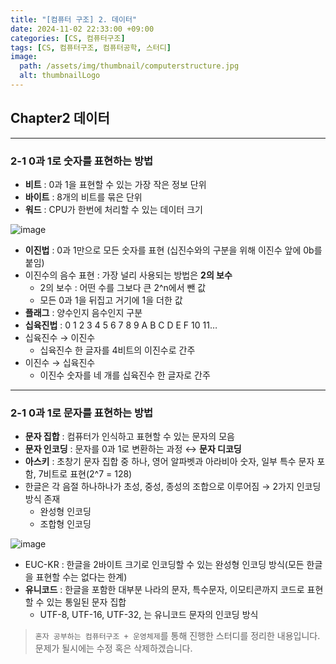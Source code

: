 ```yaml
---
title: "[컴퓨터 구조] 2. 데이터"
date: 2024-11-02 22:33:00 +09:00
categories: [CS, 컴퓨터구조]
tags: [CS, 컴퓨터구조, 컴퓨터공학, 스터디]
image:
  path: /assets/img/thumbnail/computerstructure.jpg
  alt: thumbnailLogo
---
```


## Chapter2 데이터
---
### 2-1 0과 1로 숫자를 표현하는 방법

- **비트** : 0과 1을 표현할 수 있는 가장 작은 정보 단위
- **바이트** : 8개의 비트를 묶은 단위
- **워드** : CPU가 한번에 처리할 수 있는 데이터 크기

![image](https://github.com/user-attachments/assets/e65bc8cf-ff21-416a-9c76-78fe5d8a51c2)

- **이진법** : 0과 1만으로 모든 숫자를 표현 (십진수와의 구분을 위해 이진수 앞에 0b를 붙임)
- 이진수의 음수 표현 : 가장 널리 사용되는 방법은 **2의 보수**
    - 2의 보수 : 어떤 수를 그보다 큰 2^n에서 뺀 값
    - 모든 0과 1을 뒤집고 거기에 1을 더한 값
- **플래그** : 양수인지 음수인지 구분
- **십육진법** : 0 1 2 3 4 5 6 7 8 9 A B C D E F 10 11…
- 십육진수 → 이진수
    - 십육진수 한 글자를 4비트의 이진수로 간주
- 이진수 → 십육진수
    - 이진수 숫자를 네 개를 십육진수 한 글자로 간주

---
### 2-1 0과 1로 문자를 표현하는 방법

- **문자 집합** : 컴퓨터가 인식하고 표현할 수 있는 문자의 모음
- **문자 인코딩** : 문자를 0과 1로 변환하는 과정 ↔ **문자 디코딩**
- **아스키** : 초창기 문자 집합 중 하나, 영어 알파벳과 아라비아 숫자, 일부 특수 문자 포함, 7비트로 표현(2^7 = 128)
- 한글은 각 음절 하나하나가 초성, 중성, 종성의 조합으로 이루어짐 → 2가지 인코딩 방식 존재
    - 완성형 인코딩
    - 조합형 인코딩

![image](https://github.com/user-attachments/assets/869c1207-1981-44e0-a729-ff93a4c3f6de)

- EUC-KR : 한글을 2바이트 크기로 인코딩할 수 있는 완성형 인코딩 방식(모든 한글을 표현할 수는 없다는 한계)
- **유니코드** : 한글을 포함한 대부분 나라의 문자, 특수문자, 이모티콘까지 코드로 표현할 수 있는 통일된 문자 집합
    - UTF-8, UTF-16, UTF-32, 는 유니코드 문자의 인코딩 방식

> `혼자 공부하는 컴퓨터구조 + 운영체제`를 통해 진행한 스터디를 정리한 내용입니다.   
문제가 될시에는 수정 혹은 삭제하겠습니다.